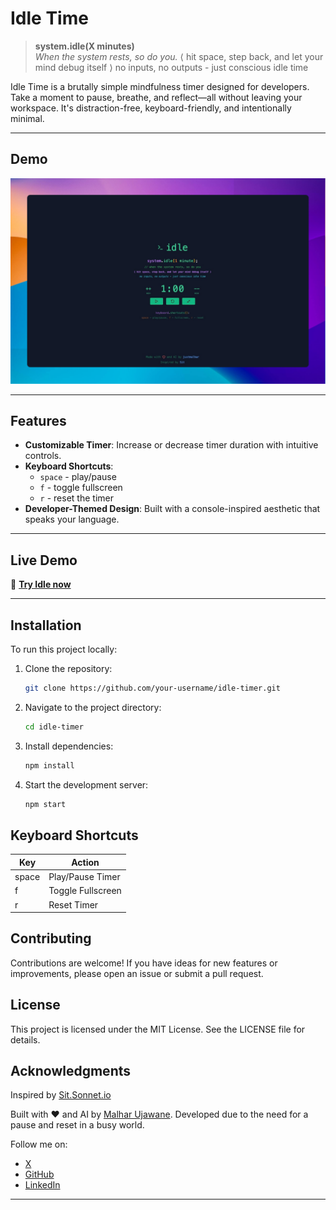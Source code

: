 # Idle Time

> **system.idle(X minutes)**  
> *When the system rests, so do you.*
> ⟨ hit space, step back, and let your mind debug itself ⟩
>no inputs, no outputs - just conscious idle time 

Idle Time is a brutally simple mindfulness timer designed for developers. Take a moment to pause, breathe, and reflect—all without leaving your workspace. It's distraction-free, keyboard-friendly, and intentionally minimal.

---

## Demo

![idle timer demo](demo.png)

---

## Features

- **Customizable Timer**: Increase or decrease timer duration with intuitive controls.
- **Keyboard Shortcuts**:  
  - `space` - play/pause  
  - `f` - toggle fullscreen  
  - `r` - reset the timer  
- **Developer-Themed Design**: Built with a console-inspired aesthetic that speaks your language.  

---

## Live Demo

🚀 **[Try Idle now](https://idletimer.vercel.app)**

---

## Installation

To run this project locally:

1. Clone the repository:

    ```bash
    git clone https://github.com/your-username/idle-timer.git
    ```

2. Navigate to the project directory:

    ```bash
    cd idle-timer
    ```

3. Install dependencies:

    ```bash
    npm install
    ```

4. Start the development server:

    ```bash
    npm start
    ```

## Keyboard Shortcuts

| Key | Action |
|-----|--------|
| space | Play/Pause Timer |
| f | Toggle Fullscreen |
| r | Reset Timer |



## Contributing

Contributions are welcome! If you have ideas for new features or improvements, please open an issue or submit a pull request.

## License

This project is licensed under the MIT License. See the LICENSE file for details.

## Acknowledgments

Inspired by [Sit.Sonnet.io](https://sit.sonnet.io/)

Built with ❤️ and AI by [Malhar Ujawane](https://x.com/justmalhar). Developed due to the need for a pause and reset in a busy world. 

Follow me on:
- [X](https://x.com/justmalhar)
- [GitHub](https://github.com/justmalhar)
- [LinkedIn](https://www.linkedin.com/in/justmalhar/)

---
